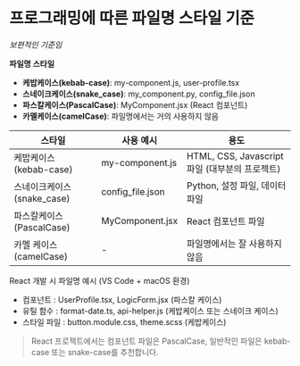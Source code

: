# 프로그래밍에 따른 파일명 스타일 기준

*보편적인 기준임*

**파일명 스타일**

-  **케밥케이스(kebab-case)**: my-component.js, user-profile.tsx
-  **스네이크케이스(snake_case)**: my_component.py, config_file.json
-  **파스칼케이스(PascalCase)**: MyComponent.jsx (React 컴포넌트)
-  **카멜케이스(camelCase)**: 파일명에서는 거의 사용하지 않음


| 스타일                  | 사용 예시            | 용도                                   |
| -------------------- | ---------------- | ------------------------------------ |
| 케밥케이스 (kebab-case)   | my-component.js  | HTML, CSS, Javascript 파일 (대부분의 프로젝트) |
| 스네이크케이스 (snake_case) | config_file.json | Python, 설정 파일, 데이터 파일                |
| 파스칼케이스 (PascalCase)  | MyComponent.jsx  | React 컴포넌트 파일                        |
| 카멜 케이스 (camelCase)   | -                | 파일명에서는 잘 사용하지 않음                     |

React 개발 시 파일명 예시 (VS Code + macOS 환경)

- 컴포넌트 : UserProfile.tsx, LogicForm.jsx (파스칼 케이스)
- 유틸 함수 : format-date.ts, api-helper.js (케밥케이스 또는 스네이크 케이스)
- 스타일 파일 : button.module.css, theme.scss (케밥케이스)

> React 프로젝트에서는 컴포넌트 파일은 PascalCase, 일반적인 파일은 kebab-case 또는 snake-case를 추천합니다.